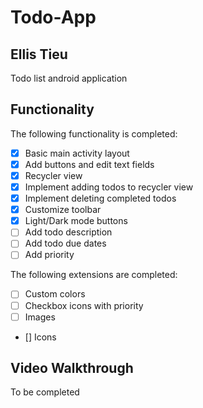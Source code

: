 # Todo-App

## Ellis Tieu

Todo list android application

## Functionality

The following functionality is completed:

* [x] Basic main activity layout
* [x] Add buttons and edit text fields
* [x] Recycler view 
* [x] Implement adding todos to recycler view
* [x] Implement deleting completed todos
* [x] Customize toolbar
* [x] Light/Dark mode buttons
* [ ] Add todo description 
* [ ] Add todo due dates
* [ ] Add priority

The following extensions are completed:
* [ ] Custom colors
* [ ] Checkbox icons with priority
* [ ] Images
* []  Icons

## Video Walkthrough 

To be completed
